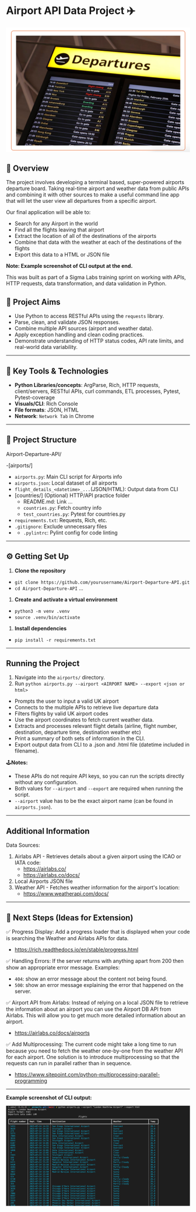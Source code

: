 # Airport API Data Project ✈️

![alt text](image.png)

## 🧾 Overview

The project involves developing a terminal based, super-powered airports departure board. Taking real-time airport and weather data from public APIs and combining it with other sources to make a useful command line app that will let the user view all departures from a specific airport. 

Our final application will be able to:
- Search for any Airport in the world
- Find all the flights leaving that airport
- Extract the location of all of the destinations of the airports
- Combine that data with the weather at each of the destinations of the flights
- Export this data to a HTML or JSON file

**Note: Example screenshot of CLI output at the end.**
 
This was built as part of a Sigma Labs training sprint on working with APIs, HTTP requests, data transformation, and data validation in Python.

## 🎯 Project Aims

- Use Python to access RESTful APIs using the `requests` library.
- Parse, clean, and validate JSON responses.
- Combine multiple API sources (airport and weather data).
- Apply exception handling and clean coding practices.
- Demonstrate understanding of HTTP status codes, API rate limits, and real-world data variability.

---

## 🔧 Key Tools & Technologies
- **Python Libraries/concepts**: ArgParse, Rich, HTTP requests, client/servers, RESTful APIs, curl commands, ETL processes, Pytest, Pytest-coverage
- **Visuals/CLI**: Rich Console 
- **File formats**: JSON, HTML
- **Network**: `Network Tab` in Chrome

---

## 📁 Project Structure

Airport-Departure-API/

-[airports/]
   - `airports.py`: Main CLI script for Airports info
   - `airports.json`: Local dataset of all airports
   - `flight_details_<datetime>_...`(JSON/HTML): Output data from CLI
- [countries/] (Optional) HTTP/API practice folder
   - README.md: Link ...
   - `countries.py`: Fetch country info
   - `test_countries.py`: Pytest for countries.py
- `requirements.txt`: Requests, Rich, etc.
- `.gitignore`: Exclude unnecessary files
- - `.pylintrc`: Pylint config for code linting

---

## ⚙️ Getting Set Up

1. **Clone the repository**
- `git clone https://github.com/yourusername/Airport-Departure-API.git`
- `cd Airport-Departure-API`
  ...

1. **Create and activate a virtual environment**
- `python3 -m venv .venv`
- `source .venv/bin/activate`

1. **Install dependencies**
- `pip install -r requirements.txt`

---

## Running the Project

1. Navigate into the `airports/` directory. 
2. Run `python airports.py --airport <AIRPORT NAME> --export <json or html>`

- Prompts the user to input a valid UK airport 
- Connects to the multiple APIs to retrieve live departure data
- Filters flights by valid UK airport codes
- Use the airport coordinates to fetch current weather data.
- Extracts and processes relevant flight details (airline, flight number, destination, departure time, destination weather etc)
- Print a summary of both sets of information in the CLI.
- Export output data from CLI to a .json and .html file (datetime included in filename).

🕹️**Notes:** 
- These APIs do not require API keys, so you can run the scripts directly without any configuration.
- Both values for `--airport` and `--export` are required when running the script.
- `--airport` value has to be the exact airport name (can be found in `airports.json`).

---

## Additional Information

Data Sources:

1. Airlabs API - Retrieves details about a given airport using the ICAO or IATA code:
   - https://airlabs.co/
   - https://airlabs.co/docs/
2. Local Airports JSON file
3. Weather API - Fetches weather information for the airport's location:
   - https://www.weatherapi.com/docs/
  

---

## 🚀 Next Steps (Ideas for Extension)
✅ Progress Display: Add a progress loader that is displayed when your code is searching the Weather and Airlabs APIs for data. 
- https://rich.readthedocs.io/en/stable/progress.html

✅ Handling Errors: If the server returns with anything apart from 200 then show an appropriate error message. 
Examples: 
- `404`: show an error message about the content not being found. 
- `500`: show an error message explaining the error that happened on the server.

✅ Airport API from Airlabs​: Instead of relying on a local JSON file to retrieve the information about an airport you can use the Airport DB API from Airlabs. This will allow you to get much more detailed information about an airport.
- https://airlabs.co/docs/airports
  
✅ Add Multiprocessing​: The current code might take a long time to run because you need to fetch the weather one-by-one from the weather API for each airport. One solution is to introduce multiprocessing so that the requests can run in parallel rather than in sequence.
- https://www.sitepoint.com/python-multiprocessing-parallel-programming




---

**Example screenshot of CLI output:**

![alt text](image-1.png)

